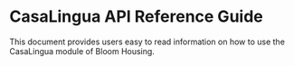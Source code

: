# CasaLingua API Reference Guide

This document provides users easy to read information on how to use the CasaLingua module of Bloom Housing.
